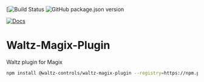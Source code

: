 [![Build Status]()
![GitHub package.json version](https://img.shields.io/github/package-json/v/waltz-controls/waltz-magix-plugin)

[![Docs](https://img.shields.io/badge/Docs-Generated-green.svg)](https://waltz-controls.github.io/waltz-magix-plugin/)


# Waltz-Magix-Plugin

Waltz plugin for Magix

```bash
npm install @waltz-controls/waltz-magix-plugin --registry=https://npm.pkg.github.com/waltz-controls
```

